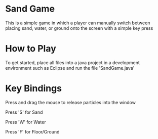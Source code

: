 # Sand Game
This is a simple game in which a player can manually switch between placing sand, water, or ground onto the screen with a simple key press

# How to Play
To get started, place all files into a java project in a development environment such as Eclipse and run the file 'SandGame.java'

# Key Bindings
Press and drag the mouse to release particles into the window

Press 'S' for Sand

Press 'W' for Water

Press 'F' for Floor/Ground
